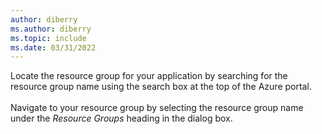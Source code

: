```yaml
---
author: diberry
ms.author: diberry
ms.topic: include
ms.date: 03/31/2022
---
```

Locate the resource group for your application by searching for the resource group name using the search box at the top of the Azure portal.<br>
<br>
Navigate to your resource group by selecting the resource group name under the *Resource Groups* heading in the dialog box.
